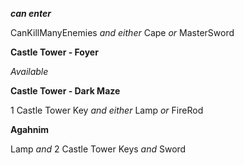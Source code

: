 ﻿***can enter***

CanKillManyEnemies *and either* Cape *or* MasterSword

**Castle Tower - Foyer**

*Available*

**Castle Tower - Dark Maze**

1 Castle Tower Key *and either* Lamp *or* FireRod

**Agahnim**

Lamp *and* 2 Castle Tower Keys *and* Sword
